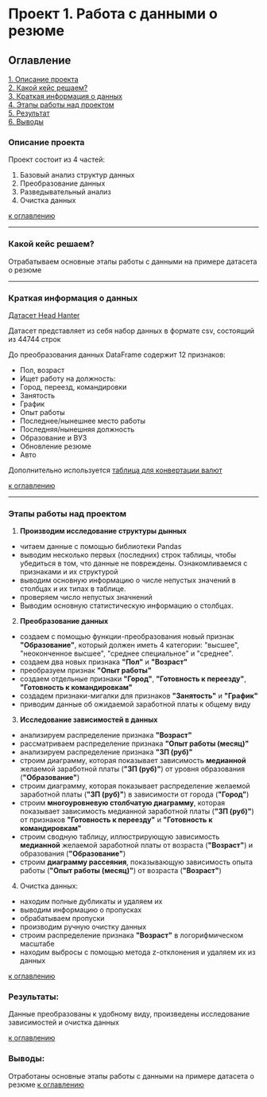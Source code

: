 # Проект 1. Работа с данными о резюме

## Оглавление  
[1. Описание проекта](#описание-проекта)  
[2. Какой кейс решаем?](#какой-кейс-решаем)  
[3. Краткая информация о данных](#краткая-информация-о-данных)  
[4. Этапы работы над проектом](#этапы-работы-над-проектом)  
[5. Результат](#результат)    
[6. Выводы](#выводы) 

### Описание проекта    
Проект состоит из 4 частей:
1. Базовый анализ структур данных
2. Преобразование данных
3. Разведывательный анализ
4. Очистка данных

[к оглавлению](#оглавление)

___
### Какой кейс решаем?    
Отрабатываем основные этапы работы с данными на примере датасета о резюме
___
### Краткая информация о данных
[Датасет Head Hanter]((https://drive.google.com/drive/folders/14URz2baijXUZqhWejJInBT0P39YokBaE?usp=sharing))

Датасет представляет из себя набор данных в формате csv, состоящий из 44744 строк

До преобразования данных DataFrame содержит 12 признаков:
+ Пол, возраст
+ Ищет работу на должность:
+ Город, переезд, командировки 
+ Занятость 
+ График
+ Опыт работы
+ Последнее/нынешнее место работы 
+ Последняя/нынешняя должность
+ Образование и ВУЗ
+ Обновление резюме
+ Авто

Дополнительно используется [таблица для конвертации валют]((https://drive.google.com/drive/folders/14URz2baijXUZqhWejJInBT0P39YokBaE?usp=sharing))

[к оглавлению](#оглавление)

___
### Этапы работы над проектом  
1. __Производим исследование структуры дынных__
+ читаем данные с помощью библиотеки Pandas
+ выводим несколько первых (последних) строк таблицы, чтобы убедиться в том, что данные не повреждены. Ознакомливаемся с признаками и их структурой
+ выводим основную информацию о числе непустых значений в столбцах и их типах в таблице.
+ проверяем число непустых значнений
+ Выводим основную статистическую информацию о столбцах.

2. __Преобразование данных__
+ создаем с помощью функции-преобразования новый признак **"Образование"**, который должен иметь 4 категории: "высшее", "неоконченное высшее", "среднее специальное" и "среднее".
+ создаем два новых признака **"Пол"** и **"Возраст"**
+ преобразуем признак **"Опыт работы"**
+ создаем отдельные признаки **"Город"**, **"Готовность к переезду"**, **"Готовность к командировкам"**
+ создадем признаки-мигалки для признаков **"Занятость"** и **"График"**
+ приводим данные об ожидаемой заработной платы к общему виду

3. **Исследование зависимостей в данных**
+ анализируем распределение признака **"Возраст"**
+ рассматриваем распределение признака **"Опыт работы (месяц)"**
+ анализируем распределение признака **"ЗП (руб)"**
+ строим диаграмму, которая показывает зависимость **медианной** желаемой заработной платы (**"ЗП (руб)"**) от уровня образования (**"Образование"**)
+ строим диаграмму, которая показывает распределение желаемой заработной платы (**"ЗП (руб)"**) в зависимости от города (**"Город"**)
+ строим **многоуровневую столбчатую диаграмму**, которая показывает зависимость медианной заработной платы (**"ЗП (руб)"**) от признаков **"Готовность к переезду"** и **"Готовность к командировкам"**
+ строим сводную таблицу, иллюстрирующую зависимость **медианной** желаемой заработной платы от возраста (**"Возраст"**) и образования (**"Образование"**)
+ строим **диаграмму рассеяния**, показывающую зависимость опыта работы (**"Опыт работы (месяц)"**) от возраста (**"Возраст"**)

4. Очистка данных:
+ находим полные дубликаты и удаляем их
+ выводим информацию о пропусках
+ обрабатываем пропуски
+ производим ручную очистку данных
+ строим распределение признака **"Возраст"** в логорифмическом масштабе
+ находим выбросы с помощью метода z-отклонения и удаляем их из данных

[к оглавлению](#оглавление)


### Результаты:  
Данные преобразованы к удобному виду, произведены исследование зависимостей и очистка данных

[к оглавлению](#оглавление)


### Выводы:  
Отработаны основные этапы работы с данными на примере датасета о резюме
[к оглавлению](#оглавление)
